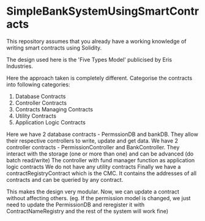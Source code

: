 # SimpleBankSystemUsingSmartContracts

This repository assumes that you already have a working knowledge of writing smart contracts using Solidity. 


The design used here is the 'Five Types Model' publicised by Eris Industries.

Here the approach taken is completely different. Categorise the contracts into following categories:
1. Database Contracts
2. Controller Contracts
3. Contracts Managing Contracts
4. Utility Contracts
5. Application Logic Contracts

Here we have 2 database contracts - PermssionDB and bankDB. They allow their respective controllers to write, update and get data.
We have 2 controller contracts - PermissionController and BankController. They interact with the storage (one or more than one) and can be advanced (do batch read/write)
The controller with fund manager function as application logic contracts
We do not have any utility contracts
Finally we have a contractRegistryContract which is the CMC. It contains the addresses of all contracts and can be queried by any contract.

This makes the design very modular. Now, we can update a contract without affecting others. (eg. If the permission model is changed, we just need to update the PermissionDB and reregister it with ContractNameRegistry and the rest of the system will work fine)

